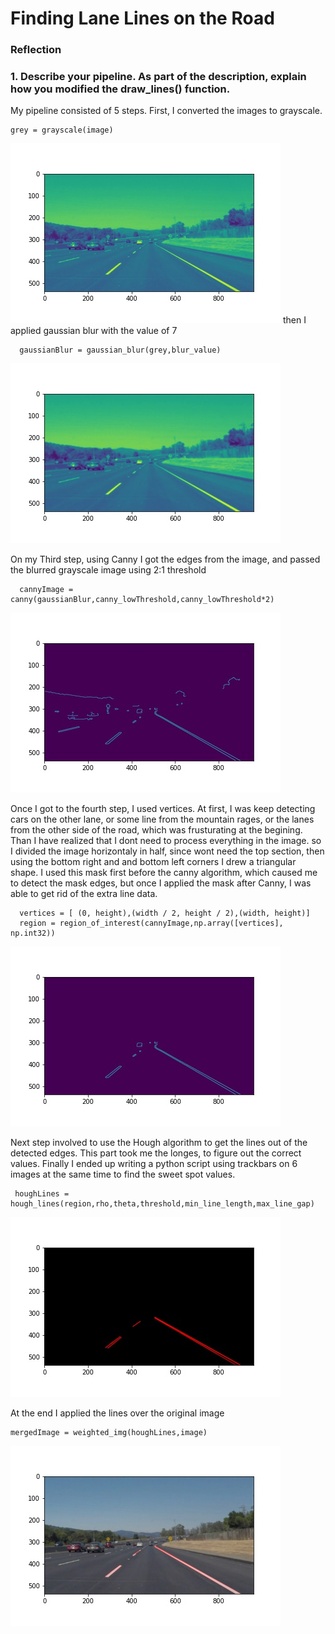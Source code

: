 # **Finding Lane Lines on the Road**

### Reflection

### 1. Describe your pipeline. As part of the description, explain how you modified the draw_lines() function.

My pipeline consisted of 5 steps. First, I converted the images to grayscale.
```
grey = grayscale(image)
```
![Stage1](https://github.com/argbx/laneDetection/blob/main/test_images_output/stage1/solidWhiteCurve.jpg?raw=true)
then I applied gaussian blur with the value of 7
```
  gaussianBlur = gaussian_blur(grey,blur_value)
```
![Stage2](https://github.com/argbx/laneDetection/blob/main/test_images_output/stage2/solidWhiteCurve.jpg?raw=true)

On my Third step, using Canny I got the edges from the image, and passed the blurred grayscale image using 2:1 threshold
```
  cannyImage = canny(gaussianBlur,canny_lowThreshold,canny_lowThreshold*2)
```
![Stage3](https://github.com/argbx/laneDetection/blob/main/test_images_output/stage3/solidWhiteCurve.jpg?raw=true)

Once I got to the fourth step, I used vertices. At first, I was keep detecting cars on the other lane, or some line from the mountain rages, or the lanes from the other side of the road, which was frusturating at the begining. Than I have realized that I dont need to process everything in the image. so I divided the image horizontaly in half, since wont need the top section, then using the bottom right and and bottom left corners I drew a triangular shape. I used this mask first before the canny algorithm, which caused me to detect the mask edges, but once I applied the mask after Canny, I was able to get rid of the extra line data.
```
  vertices = [ (0, height),(width / 2, height / 2),(width, height)]
  region = region_of_interest(cannyImage,np.array([vertices], np.int32))
```
![Stage4](https://github.com/argbx/laneDetection/blob/main/test_images_output/stage4/solidWhiteCurve.jpg?raw=true)

Next step involved to use the Hough algorithm to get the lines out of the detected edges. This part took me the longes, to figure out the correct values. Finally I ended up writing a python script using trackbars on 6 images at the same time to find the sweet spot values.
```
 houghLines = hough_lines(region,rho,theta,threshold,min_line_length,max_line_gap)
```
![Stage5](https://github.com/argbx/laneDetection/blob/main/test_images_output/stage5/solidWhiteCurve.jpg?raw=true)

At the end I applied the lines over the original image
```
mergedImage = weighted_img(houghLines,image)
```
![Final](https://github.com/argbx/laneDetection/blob/main/test_images_output/final/solidWhiteCurve.jpg?raw=true)


